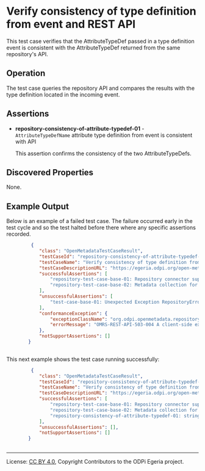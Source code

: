 <!-- SPDX-License-Identifier: CC-BY-4.0 -->
<!-- Copyright Contributors to the ODPi Egeria project. -->

# Verify consistency of type definition from event and REST API

This test case verifies that the AttributeTypeDef passed
in a type definition event is consistent with the AttributeTypeDef
returned from the same repository's API.

## Operation

The test case queries the repository API and compares the results
with the type definition located in the incoming event.

## Assertions

* **repository-consistency-of-attribute-typedef-01** - `AttributeTypeDefName` attribute type definition from event is consistent with API

  This assertion confirms the consistency of the two AttributeTypeDefs.
  
## Discovered Properties

None.

## Example Output

Below is an example of a failed test case.  The failure occurred early in the
test cycle and so the test halted before there where any specific assertions
recorded.

```json
         {
            "class": "OpenMetadataTestCaseResult",
            "testCaseId": "repository-consistency-of-attribute-typedef-string-12",
            "testCaseName": "Verify consistency of type definition from event and REST API",
            "testCaseDescriptionURL": "https://egeria.odpi.org/open-metadata-conformance-suite/docs/repository-workbench/test-cases/repository-consistency-of-attribute-typedef-test-case.md",
            "successfulAssertions": [
                "repository-test-case-base-01: Repository connector supplied to conformance suite.",
                "repository-test-case-base-02: Metadata collection for repository connector supplied to conformance suite."
            ],
            "unsuccessfulAssertions": [
                "test-case-base-01: Unexpected Exception RepositoryErrorException"
            ],
            "conformanceException": {
                "exceptionClassName": "org.odpi.openmetadata.repositoryservices.ffdc.exception.RepositoryErrorException",
                "errorMessage": "OMRS-REST-API-503-004 A client-side exception was received from API call getAttributeTypeDefByGUID to repository REST-connected Repository https://localhost:9443/servers/cocoMDS1.  The error message was 500 null"
            },
            "notSupportAssertions": []
        }
        
```

This next example shows the test case running successfully:

```json
         {
            "class": "OpenMetadataTestCaseResult",
            "testCaseId": "repository-consistency-of-attribute-typedef-string-12",
            "testCaseName": "Verify consistency of type definition from event and REST API",
            "testCaseDescriptionURL": "https://egeria.odpi.org/open-metadata-conformance-suite/docs/repository-workbench/test-cases/repository-consistency-of-attribute-typedef-test-case.md",
            "successfulAssertions": [
                "repository-test-case-base-01: Repository connector supplied to conformance suite.",
                "repository-test-case-base-02: Metadata collection for repository connector supplied to conformance suite.",
                "repository-consistency-of-attribute-typedef-01: string  attribute type definition from event is consistent with API.",
            ],
            "unsuccessfulAssertions": [],
            "notSupportAssertions": []
        }
        
```


----
License: [CC BY 4.0](https://creativecommons.org/licenses/by/4.0/),
Copyright Contributors to the ODPi Egeria project.